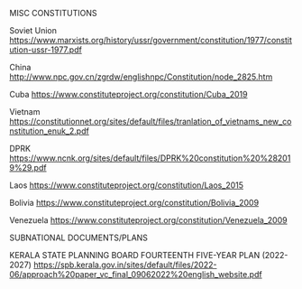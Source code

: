 MISC CONSTITUTIONS

Soviet Union
https://www.marxists.org/history/ussr/government/constitution/1977/constitution-ussr-1977.pdf

China
http://www.npc.gov.cn/zgrdw/englishnpc/Constitution/node_2825.htm

Cuba
https://www.constituteproject.org/constitution/Cuba_2019

Vietnam
https://constitutionnet.org/sites/default/files/tranlation_of_vietnams_new_constitution_enuk_2.pdf

DPRK
https://www.ncnk.org/sites/default/files/DPRK%20constitution%20%282019%29.pdf

Laos
https://www.constituteproject.org/constitution/Laos_2015

Bolivia
https://www.constituteproject.org/constitution/Bolivia_2009

Venezuela
https://www.constituteproject.org/constitution/Venezuela_2009

SUBNATIONAL DOCUMENTS/PLANS

KERALA STATE PLANNING BOARD FOURTEENTH FIVE-YEAR PLAN (2022-2027)
https://spb.kerala.gov.in/sites/default/files/2022-06/approach%20paper_vc_final_09062022%20english_website.pdf

